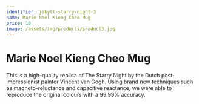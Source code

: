```yaml
---
identifier: jekyll-starry-night-3
name: Marie Noel Kieng Cheo Mug
price: 10
image: /assets/img/products/product3.jpg
---
```


# Marie Noel Kieng Cheo Mug

This is a high-quality replica of The Starry Night by the Dutch post-impressionist painter Vincent van Gogh. Using brand new techniques such as magneto-reluctance and capacitive reactance, we were able to reproduce the original colours with a 99.99% accuracy.